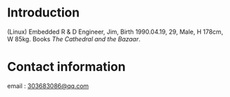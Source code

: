 # Introduction

(Linux) Embedded R & D Engineer, Jim, Birth 1990.04.19, 29, Male, H 178cm, W 85kg. Books *The Cathedral and the Bazaar*.

# Contact information
email : 303683086@qq.com 


